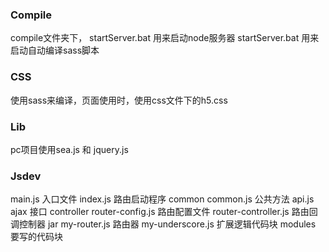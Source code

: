 ### Compile
  compile文件夹下，
    startServer.bat  用来启动node服务器
    startServer.bat  用来启动自动编译sass脚本

### CSS 
   使用sass来编译，页面使用时，使用css文件下的h5.css
  
### Lib
   pc项目使用sea.js 和 jquery.js

### Jsdev
   main.js    入口文件
   index.js   路由启动程序
   common 
   		common.js  公共方法
   		api.js   ajax 接口
   controller
        router-config.js  路由配置文件
        router-controller.js  路由回调控制器
   jar
        my-router.js  路由器
        my-underscore.js    扩展逻辑代码块
   modules
        要写的代码块


